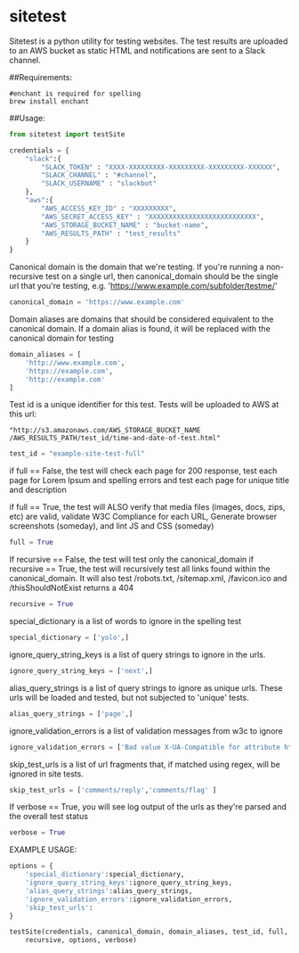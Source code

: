 sitetest
========

Sitetest is a python utility for testing websites. The test results are uploaded
to an AWS bucket as static HTML and notifications are sent to a Slack channel.

##Requirements:
```
#enchant is required for spelling
brew install enchant
```

##Usage:

```python
from sitetest import testSite

credentials = {
    "slack":{
        "SLACK_TOKEN" : "XXXX-XXXXXXXXX-XXXXXXXXX-XXXXXXXXX-XXXXXX",
        "SLACK_CHANNEL" : "#channel",
        "SLACK_USERNAME" : "slackbot"
    },
    "aws":{
        "AWS_ACCESS_KEY_ID" : "XXXXXXXXX",
        "AWS_SECRET_ACCESS_KEY" : "XXXXXXXXXXXXXXXXXXXXXXXXXXX",
        "AWS_STORAGE_BUCKET_NAME" : "bucket-name",
        "AWS_RESULTS_PATH" : "test_results"
    }
}
```

Canonical domain is the domain that we're testing. If you're running a 
non-recursive test on a single url, then canonical_domain should be the single
url that you're testing, e.g. 'https://www.example.com/subfolder/testme/'
```python
canonical_domain = 'https://www.example.com'
```

Domain aliases are domains that should be considered equivalent to the canonical
 domain. If a domain alias is found, it will be replaced with the canonical 
 domain for testing
```python
domain_aliases = [
	'http://www.example.com',
	'https://example.com',
	'http://example.com'
]
```
Test id is a unique identifier for this test. Tests will be uploaded to AWS at 
this url: 
	
	"http://s3.amazonaws.com/AWS_STORAGE_BUCKET_NAME
	/AWS_RESULTS_PATH/test_id/time-and-date-of-test.html"

```python
test_id = "example-site-test-full"
```

if full == False, the test will check each page for 200 response, test each page
 for Lorem Ipsum and spelling errors and test each page for unique title and 
 description

if full == True, the test will ALSO verify that media files (images, docs, zips,
 etc) are valid, validate W3C Compliance for each URL, Generate browser 
 screenshots (someday), and lint JS and CSS (someday)
```python
full = True 

```


If recursive == False, the test will test only the canonical_domain
if recursive == True, the test will recursively test all links found within the 
canonical_domain. It will also test /robots.txt, /sitemap.xml, /favicon.ico and 
/thisShouldNotExist returns a 404
```python
recursive = True

```

special_dictionary is a list of words to ignore in the spelling test
```python
special_dictionary = ['yolo',]

```


ignore_query_string_keys is a list of query strings to ignore in the urls.
```python
ignore_query_string_keys = ['next',]

```

alias_query_strings is a list of query strings to ignore as unique urls. 
These urls will be loaded and tested, but not subjected to 'unique' tests.
```python
alias_query_strings = ['page',]
```


ignore_validation_errors is a list of validation messages from w3c to ignore
```python
ignore_validation_errors = ['Bad value X-UA-Compatible for attribute http-equiv on element meta.', ]

```


skip_test_urls is a list of url fragments that, if matched using regex, will be ignored in site tests.
```python
skip_test_urls = ['comments/reply','comments/flag' ]

```


If verbose == True, you will see log output of the urls as they're parsed and 
the overall test status
```python
verbose = True
```

EXAMPLE USAGE:
```python
options = {
    'special_dictionary':special_dictionary,
    'ignore_query_string_keys':ignore_query_string_keys,
    'alias_query_strings':alias_query_strings,
    'ignore_validation_errors':ignore_validation_errors,
    'skip_test_urls':
}

testSite(credentials, canonical_domain, domain_aliases, test_id, full, 
	recursive, options, verbose)
```